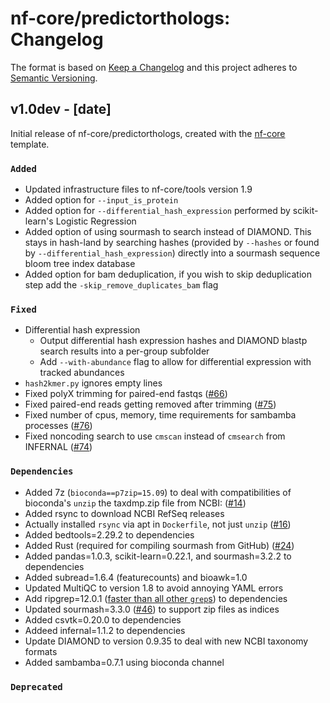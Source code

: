 # nf-core/predictorthologs: Changelog

The format is based on [Keep a Changelog](http://keepachangelog.com/en/1.0.0/)
and this project adheres to [Semantic Versioning](http://semver.org/spec/v2.0.0.html).

## v1.0dev - [date]

Initial release of nf-core/predictorthologs, created with the [nf-core](http://nf-co.re/) template.

### `Added`

- Updated infrastructure files to nf-core/tools version 1.9
- Added option for `--input_is_protein`
- Added option for `--differential_hash_expression` performed by scikit-learn's Logistic Regression
- Added option of using sourmash to search instead of DIAMOND. This stays in hash-land by searching hashes (provided by `--hashes` or found by `--differential_hash_expression`) directly into a sourmash sequence bloom tree index database
- Added option for bam deduplication, if you wish to skip deduplication step add the `-skip_remove_duplicates_bam` flag

### `Fixed`

- Differential hash expression
  - Output differential hash expression hashes and DIAMOND blastp search results into a per-group subfolder
  - Add `--with-abundance` flag to allow for differential expression with tracked abundances
- `hash2kmer.py` ignores empty lines
- Fixed polyX trimming for paired-end fastqs ([#66](https://github.com/czbiohub/nf-predictorthologs/pull/66))
- Fixed paired-end reads getting removed after trimming ([#75](https://github.com/czbiohub/nf-predictorthologs/pull/75))
- Fixed number of cpus, memory, time requirements for sambamba processes ([#76](https://github.com/czbiohub/nf-predictorthologs/pull/76))
- Fixed noncoding search to use `cmscan` instead of `cmsearch` from INFERNAL ([#74](https://github.com/czbiohub/nf-predictorthologs/pull/74))

### `Dependencies`

- Added 7z (`bioconda==p7zip=15.09`) to deal with compatibilities of bioconda's `unzip` the taxdmp.zip file from NCBI: ([#14](https://github.com/czbiohub/nf-predictorthologs/issues/14))
- Added rsync to download NCBI RefSeq releases
- Actually installed `rsync` via apt in `Dockerfile`, not just `unzip` ([#16](https://github.com/czbiohub/nf-predictorthologs/pull/16))
- Added bedtools=2.29.2 to dependencies
- Added Rust (required for compiling sourmash from GitHub) ([#24](https://github.com/czbiohub/nf-predictorthologs/pull/24))
- Added pandas=1.0.3, scikit-learn=0.22.1, and sourmash=3.2.2 to dependencies
- Added subread=1.6.4 (featurecounts) and bioawk=1.0
- Updated MultiQC to version 1.8 to avoid annoying YAML errors
- Add ripgrep=12.0.1 ([faster than all other `grep`s](https://blog.burntsushi.net/ripgrep/)) to dependencies
- Updated sourmash=3.3.0 ([#46](https://github.com/czbiohub/nf-predictorthologs/pull/46)) to support zip files as indices
- Added csvtk=0.20.0 to dependencies
- Addeed infernal=1.1.2 to dependencies
- Update DIAMOND to version 0.9.35 to deal with new NCBI taxonomy formats
- Added sambamba=0.7.1 using bioconda channel

### `Deprecated`

